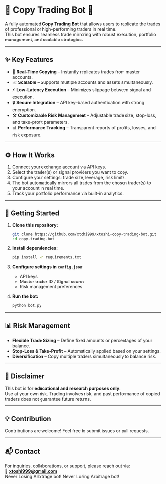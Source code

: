 # 🤖 Copy Trading Bot 🧡

A fully automated **Copy Trading Bot** that allows users to replicate the trades of professional or high-performing traders in real time.  
This bot ensures seamless trade mirroring with robust execution, portfolio management, and scalable strategies.  

---

## ✨ Key Features  

- 🔄 **Real-Time Copying** – Instantly replicates trades from master accounts.  
- 📈 **Scalable** – Supports multiple accounts and assets simultaneously.  
- ⚡ **Low-Latency Execution** – Minimizes slippage between signal and execution.  
- 🔒 **Secure Integration** – API key–based authentication with strong encryption.  
- 🛠 **Customizable Risk Management** – Adjustable trade size, stop-loss, and take-profit parameters.  
- 📊 **Performance Tracking** – Transparent reports of profits, losses, and risk exposure.  

---

## ⚙️ How It Works  

1. Connect your exchange account via API keys.  
2. Select the trader(s) or signal providers you want to copy.  
3. Configure your settings: trade size, leverage, risk limits.  
4. The bot automatically mirrors all trades from the chosen trader(s) to your account in real time.  
5. Track your portfolio performance via built-in analytics.  

---

## 🚀 Getting Started  

1. **Clone this repository:**  
   ```bash
   git clone https://github.com/xtohi999/xtoshi-copy-trading-bot.git
   cd copy-trading-bot
   ```  

2. **Install dependencies:**  
   ```bash
   pip install -r requirements.txt
   ```  

3. **Configure settings in `config.json`:**  
   - API keys  
   - Master trader ID / Signal source  
   - Risk management preferences  

4. **Run the bot:**  
   ```bash
   python bot.py
   ```  

---

## 📊 Risk Management  

- **Flexible Trade Sizing** – Define fixed amounts or percentages of your balance.  
- **Stop-Loss & Take-Profit** – Automatically applied based on your settings.  
- **Diversification** – Copy multiple traders simultaneously to balance risk.  

---

## 📌 Disclaimer  

This bot is for **educational and research purposes only**.  
Use at your own risk. Trading involves risk, and past performance of copied traders does not guarantee future returns.  

---

## 💡 Contribution  

Contributions are welcome! Feel free to submit issues or pull requests.  

---

## 📬 Contact  

For inquiries, collaborations, or support, please reach out via:  
📧 **xtoshi999@gmail.com**  
Never Losing Arbitrage bot!
Never Losing Arbitrage bot!
